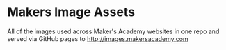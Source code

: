 # Makers Image Assets

All of the images used across Maker's Academy websites in one repo and served via GitHub pages to http://images.makersacademy.com
